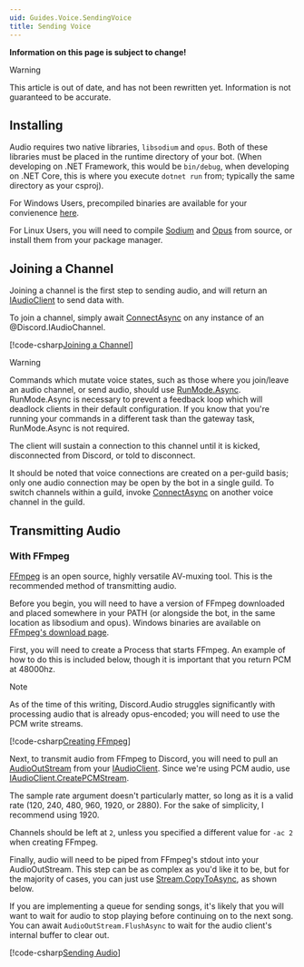 ```yaml
---
uid: Guides.Voice.SendingVoice
title: Sending Voice
---
```


**Information on this page is subject to change!**

> [!WARNING]
> This article is out of date, and has not been rewritten yet.
> Information is not guaranteed to be accurate.

## Installing

Audio requires two native libraries, `libsodium` and `opus`.
Both of these libraries must be placed in the runtime directory of your
bot. (When developing on .NET Framework, this would be `bin/debug`,
when developing on .NET Core, this is where you execute `dotnet run`
from; typically the same directory as your csproj).

For Windows Users, precompiled binaries are available for your
convienence [here](https://github.com/discord-net/Discord.Net/tree/dev/voice-natives).

For Linux Users, you will need to compile [Sodium] and [Opus] from
source, or install them from your package manager.

[sodium]: https://download.libsodium.org/libsodium/releases/
[opus]: http://downloads.xiph.org/releases/opus/

## Joining a Channel

Joining a channel is the first step to sending audio, and will return
an [IAudioClient] to send data with.

To join a channel, simply await [ConnectAsync] on any instance of an
@Discord.IAudioChannel.

[!code-csharp[Joining a Channel](samples/joining_audio.cs)]

> [!WARNING]
> Commands which mutate voice states, such as those where you join/leave
> an audio channel, or send audio, should use [RunMode.Async]. RunMode.Async
> is necessary to prevent a feedback loop which will deadlock clients
> in their default configuration. If you know that you're running your
> commands in a different task than the gateway task, RunMode.Async is
> not required.

The client will sustain a connection to this channel until it is
kicked, disconnected from Discord, or told to disconnect.

It should be noted that voice connections are created on a per-guild
basis; only one audio connection may be open by the bot in a single
guild. To switch channels within a guild, invoke [ConnectAsync] on
another voice channel in the guild.

[iaudioclient]: xref:Discord.Audio.IAudioClient
[connectasync]: xref:Discord.IAudioChannel.ConnectAsync*
[runmode.async]: xref:Discord.Commands.RunMode

## Transmitting Audio

### With FFmpeg

[FFmpeg] is an open source, highly versatile AV-muxing tool. This is
the recommended method of transmitting audio.

Before you begin, you will need to have a version of FFmpeg downloaded
and placed somewhere in your PATH (or alongside the bot, in the same
location as libsodium and opus). Windows binaries are available on
[FFmpeg's download page].

[ffmpeg]: https://ffmpeg.org/
[ffmpeg's download page]: https://ffmpeg.org/download.html

First, you will need to create a Process that starts FFmpeg. An
example of how to do this is included below, though it is important
that you return PCM at 48000hz.

> [!NOTE]
> As of the time of this writing, Discord.Audio struggles significantly
> with processing audio that is already opus-encoded; you will need to
> use the PCM write streams.

[!code-csharp[Creating FFmpeg](samples/audio_create_ffmpeg.cs)]

Next, to transmit audio from FFmpeg to Discord, you will need to
pull an [AudioOutStream] from your [IAudioClient]. Since we're using
PCM audio, use [IAudioClient.CreatePCMStream].

The sample rate argument doesn't particularly matter, so long as it is
a valid rate (120, 240, 480, 960, 1920, or 2880). For the sake of
simplicity, I recommend using 1920.

Channels should be left at `2`, unless you specified a different value
for `-ac 2` when creating FFmpeg.

[audiooutstream]: xref:Discord.Audio.AudioOutStream
[iaudioclient.createpcmstream]: xref:Discord.Audio.IAudioClient#Discord_Audio_IAudioClient_CreateDirectPCMStream_Discord_Audio_AudioApplication_System_Nullable_System_Int32__System_Int32_

Finally, audio will need to be piped from FFmpeg's stdout into your
AudioOutStream. This step can be as complex as you'd like it to be, but
for the majority of cases, you can just use [Stream.CopyToAsync], as
shown below.

[stream.copytoasync]: https://msdn.microsoft.com/en-us/library/hh159084(v=vs.110).aspx

If you are implementing a queue for sending songs, it's likely that
you will want to wait for audio to stop playing before continuing on
to the next song. You can await `AudioOutStream.FlushAsync` to wait for
the audio client's internal buffer to clear out.

[!code-csharp[Sending Audio](samples/audio_ffmpeg.cs)]
